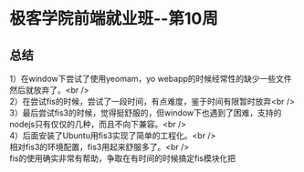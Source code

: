 # 极客学院前端就业班--第10周
## 总结
1）在window下尝试了使用yeomam，yo webapp的时候经常性的缺少一些文件然后就放弃了。\<br /\>  
2）在尝试fis的时候，尝试了一段时间，有点难度，鉴于时间有限暂时放弃\<br /\>  
3）最后尝试fis3的时候，觉得挺舒服的，但window下也遇到了困难，支持的nodejs只有仅仅的几种，而且不向下兼容。\<br /\>  
4）后面安装了Ubuntu用fis3实现了简单的工程化。\<br /\>  
相对fis3的环境配置，fis3用起来舒服多了。\<br /\>  
fis的使用确实非常有帮助，争取在有时间的时候搞定fis模块化把